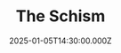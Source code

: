 ---
video:
  type: vimeo
  id: 1044208709
speaker:
  permalink: bart-wilkins
  name: Bart Wilkins
title: The Schism
image: https://i.imgur.com/gHdDNug.png
date: 2025-01-05T14:30:00.000Z
---